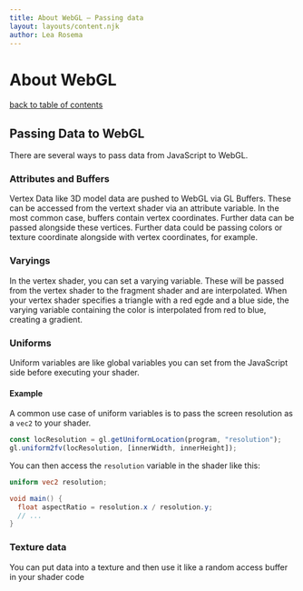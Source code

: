 ```yaml
---
title: About WebGL – Passing data
layout: layouts/content.njk
author: Lea Rosema
---
```


# About WebGL

[back to table of contents](../)

## Passing Data to WebGL

There are several ways to pass data from JavaScript to WebGL.

### Attributes and Buffers

Vertex Data like 3D model data are pushed to WebGL via GL Buffers. These can be accessed from the vertext shader via an attribute variable. In the most common case, buffers contain vertex coordinates. Further data can be passed alongside these vertices. Further data could be passing colors or texture coordinate alongside with vertex coordinates, for example.

### Varyings

In the vertex shader, you can set a varying variable. These will be passed from the vertex shader to the fragment shader and are interpolated. When your vertex shader specifies a triangle with a red egde and a blue side, the varying variable containing the color is interpolated from red to blue, creating a gradient.

### Uniforms

Uniform variables are like global variables you can set from the JavaScript side before executing your shader.

#### Example

A common use case of uniform variables is to pass the screen resolution as a `vec2` to your shader.

```js
const locResolution = gl.getUniformLocation(program, "resolution");
gl.uniform2fv(locResolution, [innerWidth, innerHeight]);
```

You can then access the `resolution` variable in the shader like this:

```glsl
uniform vec2 resolution;

void main() {
  float aspectRatio = resolution.x / resolution.y;
  // ...
}
```

### Texture data

You can put data into a texture and then use it like a random access buffer in your shader code

